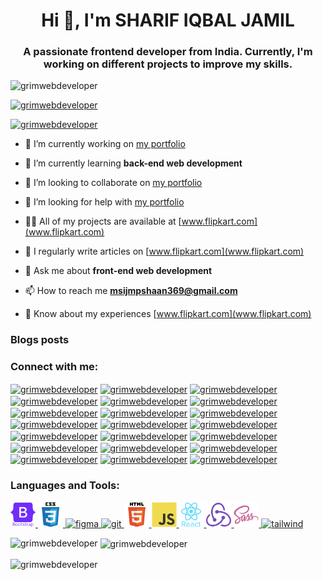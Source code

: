 <h1 align="center">Hi 👋, I'm SHARIF IQBAL JAMIL</h1>
<h3 align="center">A passionate frontend developer from India. Currently, I'm working on different projects to improve my skills.</h3>

<p align="left"> <img src="https://komarev.com/ghpvc/?username=grimwebdeveloper&label=Profile%20views&color=009dff&style=flat" alt="grimwebdeveloper" /> </p>

<p align="left"> <a href="https://github.com/ryo-ma/github-profile-trophy"><img src="https://github-profile-trophy.vercel.app/?username=grimwebdeveloper" alt="grimwebdeveloper" /></a> </p>

<p align="left"> <a href="https://twitter.com/grimwebdeveloper" target="blank"><img src="https://img.shields.io/twitter/follow/grimwebdeveloper?logo=twitter&style=for-the-badge" alt="grimwebdeveloper" /></a> </p>

- 🔭 I’m currently working on [my portfolio](www.flipkart.com)

- 🌱 I’m currently learning **back-end web development**

- 👯 I’m looking to collaborate on [my portfolio](www.flipkart.com)

- 🤝 I’m looking for help with [my portfolio](www.flipkart.com)

- 👨‍💻 All of my projects are available at [www.flipkart.com](www.flipkart.com)

- 📝 I regularly write articles on [www.flipkart.com](www.flipkart.com)

- 💬 Ask me about **front-end web development**

- 📫 How to reach me **msijmpshaan369@gmail.com**

- 📄 Know about my experiences [www.flipkart.com](www.flipkart.com)

### Blogs posts
<!-- BLOG-POST-LIST:START -->
<!-- BLOG-POST-LIST:END -->

<h3 align="left">Connect with me:</h3>
<p align="left">
<a href="https://codepen.io/grimwebdeveloper" target="blank"><img align="center" src="https://raw.githubusercontent.com/rahuldkjain/github-profile-readme-generator/master/src/images/icons/Social/codepen.svg" alt="grimwebdeveloper" height="30" width="40" /></a>
<a href="https://dev.to/grimwebdeveloper" target="blank"><img align="center" src="https://raw.githubusercontent.com/rahuldkjain/github-profile-readme-generator/master/src/images/icons/Social/devto.svg" alt="grimwebdeveloper" height="30" width="40" /></a>
<a href="https://twitter.com/grimwebdeveloper" target="blank"><img align="center" src="https://raw.githubusercontent.com/rahuldkjain/github-profile-readme-generator/master/src/images/icons/Social/twitter.svg" alt="grimwebdeveloper" height="30" width="40" /></a>
<a href="https://linkedin.com/in/grimwebdeveloper" target="blank"><img align="center" src="https://raw.githubusercontent.com/rahuldkjain/github-profile-readme-generator/master/src/images/icons/Social/linked-in-alt.svg" alt="grimwebdeveloper" height="30" width="40" /></a>
<a href="https://stackoverflow.com/users/grimwebdeveloper" target="blank"><img align="center" src="https://raw.githubusercontent.com/rahuldkjain/github-profile-readme-generator/master/src/images/icons/Social/stack-overflow.svg" alt="grimwebdeveloper" height="30" width="40" /></a>
<a href="https://codesandbox.com/grimwebdeveloper" target="blank"><img align="center" src="https://raw.githubusercontent.com/rahuldkjain/github-profile-readme-generator/master/src/images/icons/Social/codesandbox.svg" alt="grimwebdeveloper" height="30" width="40" /></a>
<a href="https://kaggle.com/grimwebdeveloper" target="blank"><img align="center" src="https://raw.githubusercontent.com/rahuldkjain/github-profile-readme-generator/master/src/images/icons/Social/kaggle.svg" alt="grimwebdeveloper" height="30" width="40" /></a>
<a href="https://fb.com/grimwebdeveloper" target="blank"><img align="center" src="https://raw.githubusercontent.com/rahuldkjain/github-profile-readme-generator/master/src/images/icons/Social/facebook.svg" alt="grimwebdeveloper" height="30" width="40" /></a>
<a href="https://instagram.com/grimwebdeveloper" target="blank"><img align="center" src="https://raw.githubusercontent.com/rahuldkjain/github-profile-readme-generator/master/src/images/icons/Social/instagram.svg" alt="grimwebdeveloper" height="30" width="40" /></a>
<a href="https://dribbble.com/grimwebdeveloper" target="blank"><img align="center" src="https://raw.githubusercontent.com/rahuldkjain/github-profile-readme-generator/master/src/images/icons/Social/dribbble.svg" alt="grimwebdeveloper" height="30" width="40" /></a>
<a href="https://www.behance.net/grimwebdeveloper" target="blank"><img align="center" src="https://raw.githubusercontent.com/rahuldkjain/github-profile-readme-generator/master/src/images/icons/Social/behance.svg" alt="grimwebdeveloper" height="30" width="40" /></a>
<a href="https://hashnode.com/grimwebdeveloper" target="blank"><img align="center" src="https://raw.githubusercontent.com/rahuldkjain/github-profile-readme-generator/master/src/images/icons/Social/hashnode.svg" alt="grimwebdeveloper" height="30" width="40" /></a>
<a href="https://medium.com/grimwebdeveloper" target="blank"><img align="center" src="https://raw.githubusercontent.com/rahuldkjain/github-profile-readme-generator/master/src/images/icons/Social/medium.svg" alt="grimwebdeveloper" height="30" width="40" /></a>
<a href="https://www.youtube.com/c/grimwebdeveloper" target="blank"><img align="center" src="https://raw.githubusercontent.com/rahuldkjain/github-profile-readme-generator/master/src/images/icons/Social/youtube.svg" alt="grimwebdeveloper" height="30" width="40" /></a>
<a href="https://www.codechef.com/users/grimwebdeveloper" target="blank"><img align="center" src="https://cdn.jsdelivr.net/npm/simple-icons@3.1.0/icons/codechef.svg" alt="grimwebdeveloper" height="30" width="40" /></a>
<a href="https://www.hackerrank.com/grimwebdeveloper" target="blank"><img align="center" src="https://raw.githubusercontent.com/rahuldkjain/github-profile-readme-generator/master/src/images/icons/Social/hackerrank.svg" alt="grimwebdeveloper" height="30" width="40" /></a>
<a href="https://codeforces.com/profile/grimwebdeveloper" target="blank"><img align="center" src="https://raw.githubusercontent.com/rahuldkjain/github-profile-readme-generator/master/src/images/icons/Social/codeforces.svg" alt="grimwebdeveloper" height="30" width="40" /></a>
<a href="https://www.leetcode.com/grimwebdeveloper" target="blank"><img align="center" src="https://raw.githubusercontent.com/rahuldkjain/github-profile-readme-generator/master/src/images/icons/Social/leet-code.svg" alt="grimwebdeveloper" height="30" width="40" /></a>
<a href="https://www.hackerearth.com/grimwebdeveloper" target="blank"><img align="center" src="https://raw.githubusercontent.com/rahuldkjain/github-profile-readme-generator/master/src/images/icons/Social/hackerearth.svg" alt="grimwebdeveloper" height="30" width="40" /></a>
<a href="https://auth.geeksforgeeks.org/user/grimwebdeveloper" target="blank"><img align="center" src="https://raw.githubusercontent.com/rahuldkjain/github-profile-readme-generator/master/src/images/icons/Social/geeks-for-geeks.svg" alt="grimwebdeveloper" height="30" width="40" /></a>
<a href="https://www.topcoder.com/members/grimwebdeveloper" target="blank"><img align="center" src="https://raw.githubusercontent.com/rahuldkjain/github-profile-readme-generator/master/src/images/icons/Social/topcoder.svg" alt="grimwebdeveloper" height="30" width="40" /></a>
</p>

<h3 align="left">Languages and Tools:</h3>
<p align="left"> <a href="https://getbootstrap.com" target="_blank" rel="noreferrer"> <img src="https://raw.githubusercontent.com/devicons/devicon/master/icons/bootstrap/bootstrap-plain-wordmark.svg" alt="bootstrap" width="40" height="40"/> </a> <a href="https://www.w3schools.com/css/" target="_blank" rel="noreferrer"> <img src="https://raw.githubusercontent.com/devicons/devicon/master/icons/css3/css3-original-wordmark.svg" alt="css3" width="40" height="40"/> </a> <a href="https://www.figma.com/" target="_blank" rel="noreferrer"> <img src="https://www.vectorlogo.zone/logos/figma/figma-icon.svg" alt="figma" width="40" height="40"/> </a> <a href="https://git-scm.com/" target="_blank" rel="noreferrer"> <img src="https://www.vectorlogo.zone/logos/git-scm/git-scm-icon.svg" alt="git" width="40" height="40"/> </a> <a href="https://www.w3.org/html/" target="_blank" rel="noreferrer"> <img src="https://raw.githubusercontent.com/devicons/devicon/master/icons/html5/html5-original-wordmark.svg" alt="html5" width="40" height="40"/> </a> <a href="https://developer.mozilla.org/en-US/docs/Web/JavaScript" target="_blank" rel="noreferrer"> <img src="https://raw.githubusercontent.com/devicons/devicon/master/icons/javascript/javascript-original.svg" alt="javascript" width="40" height="40"/> </a> <a href="https://reactjs.org/" target="_blank" rel="noreferrer"> <img src="https://raw.githubusercontent.com/devicons/devicon/master/icons/react/react-original-wordmark.svg" alt="react" width="40" height="40"/> </a> <a href="https://redux.js.org" target="_blank" rel="noreferrer"> <img src="https://raw.githubusercontent.com/devicons/devicon/master/icons/redux/redux-original.svg" alt="redux" width="40" height="40"/> </a> <a href="https://sass-lang.com" target="_blank" rel="noreferrer"> <img src="https://raw.githubusercontent.com/devicons/devicon/master/icons/sass/sass-original.svg" alt="sass" width="40" height="40"/> </a> <a href="https://tailwindcss.com/" target="_blank" rel="noreferrer"> <img src="https://www.vectorlogo.zone/logos/tailwindcss/tailwindcss-icon.svg" alt="tailwind" width="40" height="40"/> </a> </p>

<p><img align="left" src="https://github-readme-stats.vercel.app/api/top-langs?username=grimwebdeveloper&show_icons=true&locale=en&layout=compact" alt="grimwebdeveloper" /></p>

<p>&nbsp;<img align="center" src="https://github-readme-stats.vercel.app/api?username=grimwebdeveloper&show_icons=true&locale=en" alt="grimwebdeveloper" /></p>

<p><img align="center" src="https://github-readme-streak-stats.herokuapp.com/?user=grimwebdeveloper&" alt="grimwebdeveloper" /></p>

